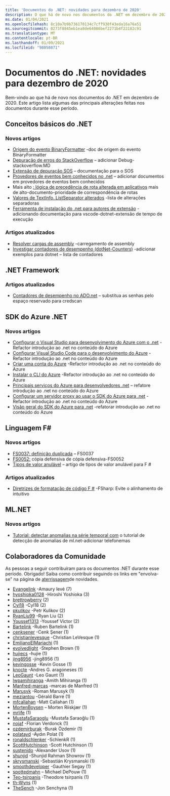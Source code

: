 ```yaml
---
title: 'Documentos do .NET: novidades para dezembro de 2020'
description: O que há de novo nos documentos do .NET em dezembro de 2020.
ms.date: 01/04/2021
ms.openlocfilehash: 8c10a7b9b736170134c7cff930f43eda16a76a51
ms.sourcegitcommit: 0273f8845eb1ea8de64086bef2271b4f22182c91
ms.translationtype: MT
ms.contentlocale: pt-BR
ms.lasthandoff: 01/09/2021
ms.locfileid: "98058071"
---
```

# <a name="net-docs-whats-new-for-december-2020"></a>Documentos do .NET: novidades para dezembro de 2020

Bem-vindo ao que há de novo nos documentos do .NET em dezembro de 2020. Este artigo lista algumas das principais alterações feitas nos documentos durante esse período.

## <a name="net-fundamentals"></a>Conceitos básicos do .NET

### <a name="new-articles"></a>Novos artigos

- [Origem do evento BinaryFormatter](../standard/serialization/binaryformatter-event-source.md) -doc de origem do evento BinaryFormatter
- [Depuração de erros do StackOverflow](../core/diagnostics/debug-stackoverflow.md) – adicionar Debug-stackoverflow.MD
- [Extensão de depuração SOS](../core/diagnostics/sos-debugging-extension.md) – documentação para o SOS
- [Provedores de eventos bem conhecidos no .net](../core/diagnostics/well-known-event-providers.md) – adicionar documentos em provedores de eventos bem conhecidos
- Mais alto [: lógica de precedência de rota alterada em aplicativos](../core/compatibility/aspnet-core/5.0/blazor-routing-logic-changed.md) mais de alto-documento-prioridade de correspondência de rotas
- [Valores de TextInfo. ListSeparator alterados](../core/compatibility/globalization/5.0/listseparator-value-change.md) -lista de alterações separadoras
- [Ferramenta de instalação do .net para autores de extensão](../core/additional-tools/vscode-dotnet-runtime.md) -adicionando documentação para vscode-dotnet-extensão de tempo de execução

### <a name="updated-articles"></a>Artigos atualizados

- [Resolver cargas de assembly](../standard/assembly/resolve-loads.md) -carregamento de assembly
- [Investigar contadores de desempenho (dotNet-Counters)](../core/diagnostics/dotnet-counters.md) -adicionar exemplos para dotnet – lista de contadores

## <a name="net-framework"></a>.NET Framework

### <a name="updated-articles"></a>Artigos atualizados

- [Contadores de desempenho no ADO.net](../framework/data/adonet/performance-counters.md) – substitua as senhas pelo espaço reservado para credscan

## <a name="azure-net-sdk"></a>SDK do Azure .NET

### <a name="new-articles"></a>Novos artigos

- [Configurar o Visual Studio para desenvolvimento do Azure com o .net](../azure/configure-visual-studio.md) -Refactor introdução ao .net no conteúdo do Azure
- [Configurar Visual Studio Code para o desenvolvimento do Azure](../azure/configure-vs-code.md) -Refactor introdução ao .net no conteúdo do Azure
- [Criar uma conta do Azure](../azure/create-azure-account.md) -Refactor introdução ao .net no conteúdo do Azure
- [Instalar o CLI do Azure](../azure/install-azure-cli.md) -Refactor introdução ao .net no conteúdo do Azure
- [Principais serviços do Azure para desenvolvedores .net](../azure/key-azure-services.md) – refatore introdução ao .net no conteúdo do Azure
- [Configurar um servidor proxy ao usar o SDK do Azure para .net](../azure/sdk/azure-sdk-configure-proxy.md) -Refactor introdução ao .net no conteúdo do Azure
- [Visão geral do SDK do Azure para .net](../azure/sdk/azure-sdk-for-dotnet.md) -refatorar introdução ao .net no conteúdo do Azure

## <a name="f-language"></a>Linguagem F#

### <a name="new-articles"></a>Novos artigos

- [FS0037: definição duplicada](../fsharp/language-reference/compiler-messages/fs0037.md) – FS0037
- [FS0052:](../fsharp/language-reference/compiler-messages/fs0052.md) cópia defensiva de cópia defensiva-FS0052
- [Tipos de valor anulável](../fsharp/language-reference/nullable-value-types.md) – artigo de tipos de valor anulável para F #

### <a name="updated-articles"></a>Artigos atualizados

- [Diretrizes de formatação de código F #](../fsharp/style-guide/formatting.md) -FSharp: Evite o alinhamento de intuitivo

## <a name="mlnet"></a>ML.NET

### <a name="new-articles"></a>Novos artigos

- [Tutorial: detectar anomalias na série temporal com](../machine-learning/tutorials/phone-calls-anomaly-detection.md) o tutorial de detecção de anomalias de ml.net-adicionar telefonemas

## <a name="community-contributors"></a>Colaboradores da Comunidade

As pessoas a seguir contribuíram para os documentos .NET durante esse período. Obrigado! Saiba como contribuir seguindo os links em "envolva-se" na página de [aterrissagem](index.yml)de novidades.

- [Evangelink](https://github.com/Evangelink) -Amaury levé (7)
- [hyoshioka0128](https://github.com/hyoshioka0128) -Hiroshi Yoshioka (3)
- [brettrowberry](https://github.com/brettrowberry) (2)
- [Cyl18](https://github.com/Cyl18) -Cyl18 (2)
- [pkulikov](https://github.com/pkulikov) -Petr Kulikov (2)
- [RyanLiu99](https://github.com/RyanLiu99) -Ryan Liu (2)
- [Youssef1313](https://github.com/Youssef1313) -Youssef Victor (2)
- [Bartelink](https://github.com/bartelink) -Ruben Bartelink (1)
- [cenksener](https://github.com/cenksener) -Cenk Şener (1)
- [christianlevesque](https://github.com/christianlevesque) -Christian LeVesque (1)
- [EmilianoElMariachi](https://github.com/EmilianoElMariachi) (1)
- [evolvedlight](https://github.com/evolvedlight) -Stephen Brown (1)
- [hujiecs](https://github.com/hujiecs) -hujie (1)
- [jing8956](https://github.com/jing8956) -jing8956 (1)
- [kevingosse](https://github.com/kevingosse) -Kevin Gosse (1)
- [knocte](https://github.com/knocte) -Andres G. aragoneses (1)
- [LeoGaunt](https://github.com/LeoGaunt) -Leo Gaunt (1)
- [lwpamihiranga](https://github.com/lwpamihiranga) -Amith Mihiranga (1)
- [Manfred-marcas](https://github.com/manfred-brands) -marcas de Manfred (1)
- [Marusyk](https://github.com/Marusyk) -Roman Marusyk (1)
- [meziantou](https://github.com/meziantou) -Gérald Barré (1)
- [mfcallahan](https://github.com/mfcallahan) -Matt Callahan (1)
- [MortenBoysen](https://github.com/MortenBoysen) – Morten Riiskjær (1)
- [mrlife](https://github.com/mrlife) (1)
- [MustafaSaraoglu](https://github.com/MustafaSaraoglu) -Mustafa Saraoğlu (1)
- [nojaf](https://github.com/nojaf) -Florian Verdonck (1)
- [ozdemirburak](https://github.com/ozdemirburak) -Burak Özdemir (1)
- [polatayd](https://github.com/polatayd) -Aydın Polat (1)
- [ronaldschlenker](https://github.com/ronaldschlenker) -SchlenkR (1)
- [ScottHutchinson](https://github.com/ScottHutchinson) -Scott Hutchinson (1)
- [sustenido](https://github.com/sharpist) -Alexander Usov (1)
- [shunjid](https://github.com/shunjid) -Shunjid Rahman Showrov (1)
- [skrysmanski](https://github.com/skrysmanski) -Sebastián Krysmanski (1)
- [smoothdeveloper](https://github.com/smoothdeveloper) -Gauthier Segay (1)
- [spottedmahn](https://github.com/spottedmahn) – Michael DePouw (1)
- [Teo-tsirpanis](https://github.com/teo-tsirpanis) -Theodore tsirpanis (1)
- [th-Wyns](https://github.com/th-wyns) (1)
- [TheSench](https://github.com/TheSench) -Jon Senchyna (1)
